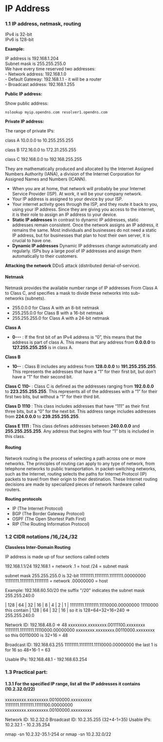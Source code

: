 # IP Address

### 1.1 IP address, netmask, routing

IPv4 is 32-bit\
IPv6 is 128-bit

**Example:**

IP address is 192.168.1.204\
Subnet mask is 255.255.255.0\
We have every time reserved two addresses:\
\- Network address: 192.168.1.0\
\- Default Gateway: 192.168.1.1 - it will be a router\
\- Broadcast address: 192.168.1.255

**Public IP address:**

Show public address:

`nslookup myip.opendns.com resolver1.opendns.com`

**Private IP address:**

The range of private IPs:

&#x20;class A 10.0.0.0 to 10.255.255.255

&#x20;class B 172.16.0.0 to 172.31.255.255

&#x20;class C 192.168.0.0 to 192.168.255.255



They are mathematically produced and allocated by the Internet Assigned Numbers Authority (IANA), a division of the Internet Corporation for Assigned Names and Numbers (ICANN).

* When you are at home, that network will probably be your Internet Service Provider (ISP). At work, it will be your company network.
* Your IP address is assigned to your device by your ISP.
* Your internet activity goes through the ISP, and they route it back to you, using your IP address. Since they are giving you access to the internet, it is their role to assign an IP address to your device.
* **Static IP addresses** In contrast to dynamic IP addresses, static addresses remain consistent. Once the network assigns an IP address, it remains the same. Most individuals and businesses do not need a static IP address, but for businesses that plan to host their own server, it is crucial to have one.
* **Dynamic IP addresses** Dynamic IP addresses change automatically and regularly. ISPs buy a large pool of IP addresses and assign them automatically to their customers.

**Attacking the network** DDoS attack (distributed denial-of-service).

#### Netmask

Netmask provides the available number range of IP addresses From Class A to Class C, and specifies a mask to divide these networks into sub-networks (subnets).

* 255.0.0.0 for Class A with an 8-bit netmask
* 255.255.0.0 for Class B with a 16-bit netmask
* 255.255.255.0 for Class A with a 24-bit netmask

**Class A**

* **0---** : If the first bit of an IPv4 address is “0”, this means that the address is part of class A. This means that any address from **0.0.0.0** to **127.255.255.255** is in class A.

**Class B**

* **10--** : Class B includes any address from **128.0.0.0** to **191.255.255.255**. This represents the addresses that have a “1” for their first bit, but don’t have a “1” for their second bit.

**Class C** **110-** : Class C is defined as the addresses ranging from **192.0.0.0** to **223.255.255.255**. This represents all of the addresses with a “1” for their first two bits, but without a “1” for their third bit.

**Class D** **1110** : This class includes addresses that have “111” as their first three bits, but a “0” for the next bit. This address range includes addresses from **224.0.0.0** to **239.255.255.255**.

**Class E** **1111** : This class defines addresses between **240.0.0.0** and **255.255.255.255**. Any address that begins with four “1” bits is included in this class.

#### Routing

Network routing is the process of selecting a path across one or more networks. The principles of routing can apply to any type of network, from telephone networks to public transportation. In packet-switching networks, such as the Internet, routing selects the paths for Internet Protocol (IP) packets to travel from their origin to their destination. These Internet routing decisions are made by specialized pieces of network hardware called routers.

**Routing protocols**

* IP (The Internet Protocol)
* BGP (The Border Gateway Protocol)
* OSPF (The Open Shortest Path First)
* RIP (The Routing Information Protocol)

### 1.2 CIDR notations /16,/24,/32

**Classless Inter-Domain Routing**

IP address is made up of four sections called octets

192.168.1.1/24 192.168.1 = network .1 = host /24 = subnet mask

subnet mask 255.255.255.0 is 32-bit 11111111.11111111.11111111.00000000 11111111.11111111.11111111 = network .00000000 = host

Example: 192.168.60.50/20 the suffix "/20" indicates the subnet mask 255.255.240.0

\| 128 | 64 | 32 | 16 | 8 | 4 | 2 | 1 | 11111111.11111111.11110000.00000000 11110000 this contain | 128 | 64 | 32 | 16 | so it is 128+64+32+16=240 => 255.255.240.0

Network ID: 192.168.48.0 => 48 xxxxxxxx.xxxxxxxx.00111100.xxxxxxxx 11111111.11111111.11110000.00000000 xxxxxxxx.xxxxxxxx.00110000.xxxxxxxx so this 00110000 is 32+16 = 48

Broadcast ID: 192.168.63.255 11111111.11111111.11110000.00000000 the last 1 is for 16 so 48+16-1 = 63

Usable IPs: 192.168.48.1 - 192.168.63.254

### 1.3 Practical part:

#### 1.3.1 For the specified IP range, list all the IP addresses it contains (10.2.32.0/22)

xxxxxxxxx.xxxxxxxxx.00100000.xxxxxxxxx 11111111.11111111.11111100.00000000 xxxxxxxxx.xxxxxxxxx.00100000.xxxxxxxxx

Network ID: 10.2.32.0 Broadcast ID: 10.2.35.255 (32+4-1=35) Usable IPs: 10.2.32.1 - 10.2.35.254

nmap -sn 10.2.32-35.1-254 or nmap -sn 10.2.32.0/22
